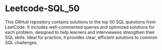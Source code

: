 # Leetcode-SQL_50
This GitHub repository contains solutions to the top 50 SQL questions from LeetCode. It includes well-commented queries and optimized solutions for each problem, designed to help learners and interviewees strengthen their SQL skills. Ideal for practice, it provides clear, efficient solutions to common SQL challenges.
